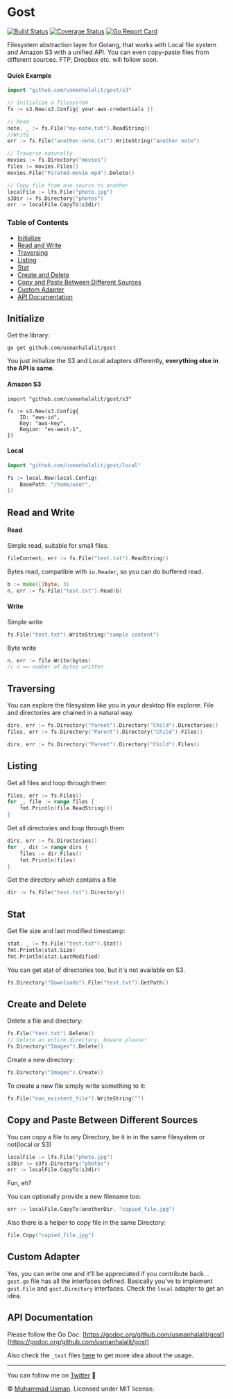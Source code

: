 # Gost

[![Build Status](https://travis-ci.org/usmanhalalit/gost.svg?branch=master)](https://travis-ci.org/usmanhalalit/gost)
[![Coverage Status](https://coveralls.io/repos/github/usmanhalalit/gost/badge.svg?branch=master)](https://coveralls.io/github/usmanhalalit/gost?branch=master)
[![Go Report Card](https://goreportcard.com/badge/github.com/usmanhalalit/gost)](https://goreportcard.com/report/github.com/usmanhalalit/gost)

Filesystem abstraction layer for Golang, that works with Local file system 
and Amazon S3 with a unified API. You can even copy-paste files from different sources.
FTP, Dropbox etc. will follow soon.


#### Quick Example

```go
import "github.com/usmanhalalit/gost/s3"

// Initialize a filesystem
fs := s3.New(s3.Config{ your-aws-credentials })

// Read
note, _ := fs.File("my-note.txt").ReadString()
//Write
err := fs.File("another-note.txt").WriteString("another note")

// Traverse naturally
movies := fs.Directory("movies")
files := movies.Files()
movies.File("Pirated-movie.mp4").Delete()

// Copy file from one source to another
localFile := lfs.File("photo.jpg")
s3Dir := fs.Directory("photos")
err := localFile.CopyTo(s3dir)
```

### Table of Contents
  * [Initialize](#initialize)
  * [Read and Write](#read-and-write)
  * [Traversing](#traversing)
  * [Listing](#listing)
  * [Stat](#stat)
  * [Create and Delete](#create-and-delete)
  * [Copy and Paste Between Different Sources](#copy-and-paste-between-different-sources)
  * [Custom Adapter](#custom-adapter)
  * [API Documentation](#api-documentation)


## Initialize

Get the library:
```
go get github.com/usmanhalalit/gost
``` 

You just initialize the S3 and Local adapters differently, **everything else in the API is same**.

#### Amazon S3

```
import "github.com/usmanhalalit/gost/s3"

fs := s3.New(s3.Config{
	ID: "aws-id",
	Key: "aws-key",
	Region: "es-west-1",
})
```

#### Local
```go
import "github.com/usmanhalalit/gost/local"

fs := local.New(local.Config{
	BasePath: "/home/user",
})
```

## Read and Write

#### Read
Simple read, suitable for small files.

```go
fileContent, err := fs.File("test.txt").ReadString()
```

Bytes read, compatible with `io.Reader`, so you can do buffered read.
```go
b := make([]byte, 3)
n, err := fs.File("test.txt").Read(b)
```

#### Write
Simple write
```go
fs.File("test.txt").WriteString("sample content")
```

Byte write
```go
n, err := file.Write(bytes)
// n == number of bytes written
```

## Traversing

You can explore the filesystem like you in your desktop file explorer.
File and directories are chained in a natural way. 

```go
dirs, err := fs.Directory("Parent").Directory("Child").Directories()
files, err := fs.Directory("Parent").Directory("Child").Files()
```

```go
dirs, err := fs.Directory("Parent").Directory("Child").Files()
```

## Listing

Get all files and loop through them
```go
files, err := fs.Files()
for _, file := range files {
    fmt.Println(file.ReadString())
}
```

Get all directories and loop through them
```go
dirs, err := fs.Directories()
for _, dir := range dirs {
    files := dir.Files()
    fmt.Println(files)
}
```

Get the directory which contains a file
```go
dir := fs.File("test.txt").Directory()
```

## Stat

Get file size and last modified timestamp:

```go
stat, _ := fs.File("test.txt").Stat()
fmt.Println(stat.Size)
fmt.Println(stat.LastModified)
```

You can get stat of directories too, but it's not available on S3.

```go
fs.Directory("Downloads").File("test.txt").GetPath()
```


## Create and Delete
Delete a file and directory:
```go
fs.File("test.txt").Delete()
// Delete an entire directory, beware please!
fs.Directory("Images").Delete()
```

Create a new directory:
```go
fs.Directory("Images").Create()
```

To create a new file simply write something to it:
```go
fs.File("non_existent_file").WriteString("")
```  

## Copy and Paste Between Different Sources

You can copy a file to any Directory, be it in in the same filesystem or not(local or S3)

```go
localFile := lfs.File("photo.jpg")
s3Dir := s3fs.Directory("photos")
err := localFile.CopyTo(s3dir)
``` 

Fun, eh? 

You can optionally provide a new filename too:
```go
err := localFile.CopyTo(anotherDir, "copied_file.jpg")
```

Also there is a helper to copy file in the same Directory:
```go
file.Copy("copied_file.jpg")
``` 
 

## Custom Adapter

Yes, you can write one and it'll be appreciated if you contribute back.
. `gost.go` file has all the interfaces defined. Basically you've to implement
`gost.File` and `gost.Directory` interfaces. Check the `local` adapter to get an idea.

## API Documentation

Please follow the Go Doc: [https://godoc.org/github.com/usmanhalalit/gost](https://godoc.org/github.com/usmanhalalit/gost)

Also check the `_test` files [here](https://github.com/usmanhalalit/gost/tree/master/local) to get more idea about the usage.


___
You can follow me on [Twitter](https://twitter.com/halalit_usman) 🙂


&copy; [Muhammad Usman](http://usman.it/). Licensed under MIT license.